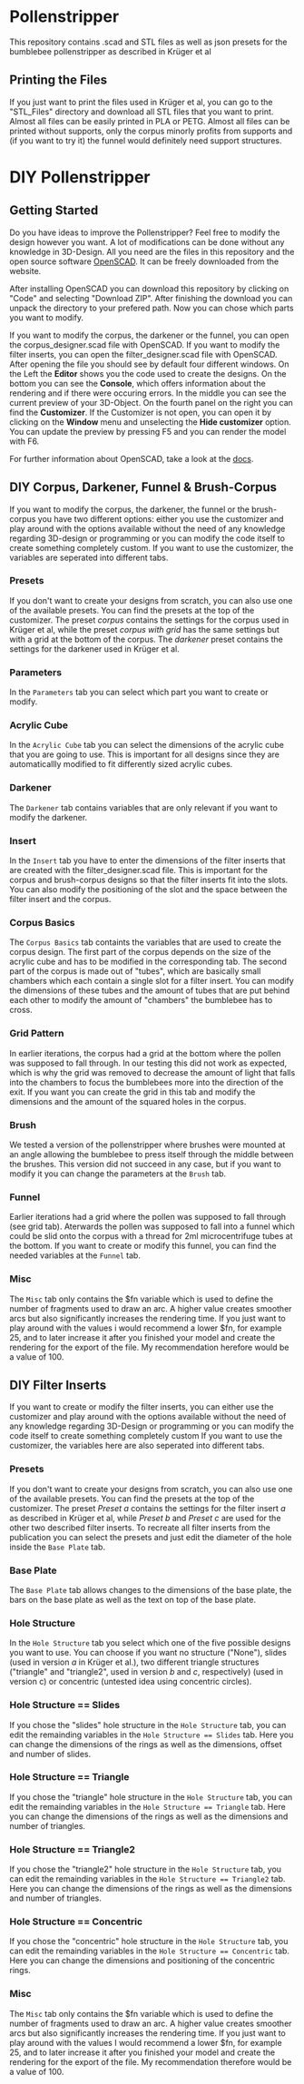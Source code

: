 # Pollenstripper
 
This repository contains .scad and STL files as well as json presets for the bumblebee pollenstripper as described in Krüger et al

## Printing the Files

If you just want to print the files used in Krüger et al, you can go to the "STL_Files" directory and download all STL files that you want to print. Almost all files can be easily printed in PLA or PETG. Almost all files can be printed without supports, only the corpus minorly profits from supports and (if you want to try it) the funnel would definitely need support structures.

# DIY Pollenstripper
## Getting Started
Do you have ideas to improve the Pollenstripper? Feel free to modify the design however you want. A lot of modifications can be done without any knowledge in 3D-Design. All you need are the files in this repository and the open source software [OpenSCAD](https://openscad.org/). It can be freely downloaded from the website. 

After installing OpenSCAD you can download this repository by clicking on "Code" and selecting "Download ZIP". After finishing the download you can unpack the directory to your prefered path.
Now you can chose which parts you want to modify. 

If you want to modify the corpus, the darkener or the funnel, you can open the corpus_designer.scad file with OpenSCAD. If you want to modify the filter inserts, you can open the filter_designer.scad file with OpenSCAD.
After opening the file you should see by default four different windows. On the Left the **Editor** shows you the code used to create the designs. On the bottom you can see the **Console**, which offers information about the rendering and if there were occuring errors. In the middle you can see the current preview of your 3D-Object. On the fourth panel on the right you can find the **Customizer**. If the Customizer is not open, you can open it by clicking on the **Window** menu and unselecting the **Hide customizer** option.
You can update the preview by pressing F5 and you can render the model with F6.

For further information about OpenSCAD, take a look at the [docs](https://openscad.org/documentation.html).  


## DIY Corpus, Darkener, Funnel & Brush-Corpus
If you want to modify the corpus, the darkener, the funnel or the brush-corpus you have two different options: either you use the customizer and play around with the options available without the need of any knowledge regarding 3D-design or programming or you can modify the code itself to create something completely custom. 
If you want to use the customizer, the variables are seperated into different tabs.

### Presets
If you don't want to create your designs from scratch, you can also use one of the available presets. You can find the presets at the top of the customizer. The preset *corpus* contains the settings for the corpus used in Krüger et al, while the preset *corpus with grid* has the same settings but with a grid at the bottom of the corpus. The *darkener* preset contains the settings for the darkener used in Krüger et al.

### Parameters
In the `Parameters` tab you can select which part you want to create or modify. 

### Acrylic Cube
In the `Acrylic Cube` tab you can select the dimensions of the acrylic cube that you are going to use. This is important for all designs since they are automaticallly modified to fit differently sized acrylic cubes.

### Darkener
The `Darkener` tab contains variables that are only relevant if you want to modify the darkener.

### Insert
In the `Insert` tab you have to enter the dimensions of the filter inserts that are created with the filter_designer.scad file. This is important for the corpus and brush-corpus designs so that the filter inserts fit into the slots.
You can also modify the positioning of the slot and the space between the filter insert and the corpus. 

### Corpus Basics
The `Corpus Basics` tab containts the variables that are used to create the corpus design. The first part of the corpus depends on the size of the acrylic cube and has to be modified in the corresponding tab. The second part of the corpus is made out of "tubes", which are basically small chambers which each contain a single slot for a filter insert. You can modify the dimensions of these tubes and the amount of tubes that are put behind each other to modify the amount of "chambers" the bumblebee has to cross.

### Grid Pattern
In earlier iterations, the corpus had a grid at the bottom where the pollen was supposed to fall through. In our testing this did not work as expected, which is why the grid was removed to decrease the amount of light that falls into the chambers to focus the bumblebees more into the direction of the exit. If you want you can create the grid in this tab and modify the dimensions and the amount of the squared holes in the corpus.

### Brush
We tested a version of the pollenstripper where brushes were mounted at an angle allowing the bumblebee to press itself through the middle between the brushes. This version did not succeed in any case, but if you want to modify it you can change the parameters at the `Brush` tab.

### Funnel
Earlier iterations had a grid where the pollen was supposed to fall through (see grid tab). Aterwards the pollen was supposed to fall into a funnel which could be slid onto the corpus with a thread for 2ml microcentrifuge tubes at the bottom. If you want to create or modify this funnel, you can find the needed variables at the `Funnel` tab.

### Misc
The `Misc` tab only contains the $fn variable which is used to define the number of fragments used to draw an arc. A higher value creates smoother arcs but also significantly increases the rendering time. If you just want to play around with the values i would recommend a lower $fn, for example 25, and to later increase it after you finished your model and create the rendering for the export of the file. My recommendation herefore would be a value of 100.


## DIY Filter Inserts
If you want to create or modify the filter inserts, you can either use the customizer and play around with the options available without the need of any knowledge regarding 3D-Design or programming or you can modify the code itself to create something completely custom
If you want to use the customizer, the variables here are also seperated into different tabs.

### Presets
If you don't want to create your designs from scratch, you can also use one of the available presets. You can find the presets at the top of the customizer. The preset *Preset a* contains the settings for the filter insert *a* as described in Krüger et al, while *Preset b* and *Preset c* are used for the other two described filter inserts. To recreate all filter inserts from the publication you can select the presets and just edit the diameter of the hole inside the `Base Plate` tab. 

### Base Plate
The `Base Plate` tab allows changes to the dimensions of the base plate, the bars on the base plate as well as the text on top of the base plate.

### Hole Structure
In the `Hole Structure` tab you select which one of the five possible designs you want to use.
You can choose if you want no structure ("None"), slides (used in version *a* in Krüger et al.), two different triangle structures ("triangle" and "triangle2", used in version *b* and *c*, respectively) (used in version c) or concentric (untested idea using concentric circles). 

### Hole Structure == Slides
If you chose the "slides" hole structure in the `Hole Structure` tab, you can edit the remainding variables in the `Hole Structure == Slides` tab. Here you can change the dimensions of the rings as well as the dimensions, offset and number of slides.

### Hole Structure == Triangle
If you chose the "triangle" hole structure in the `Hole Structure` tab, you can edit the remainding variables in the `Hole Structure == Triangle` tab. Here you can change the dimensions of the rings as well as the dimensions and number of triangles.

### Hole Structure == Triangle2
If you chose the "triangle2" hole structure in the `Hole Structure` tab, you can edit the remainding variables in the `Hole Structure == Triangle2` tab. Here you can change the dimensions of the rings as well as the dimensions and number of triangles.

### Hole Structure == Concentric
If you chose the "concentric" hole structure in the `Hole Structure` tab, you can edit the remainding variables in the `Hole Structure == Concentric` tab. Here you can change the dimensions and positioning of the concentric rings.

### Misc
The `Misc` tab only contains the $fn variable which is used to define the number of fragments used to draw an arc. A higher value creates smoother arcs but also significantly increases the rendering time. If you just want to play around with the values I would recommend a lower $fn, for example 25, and to later increase it after you finished your model and create the rendering for the export of the file. My recommendation therefore would be a value of 100.
